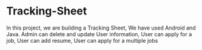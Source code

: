 # Tracking-Sheet
In this project, we are building a Tracking Sheet,
We have used Android and Java. Admin can delete and update
User information, User can apply for a job, User can add
resume, User can apply for a multiple jobs
